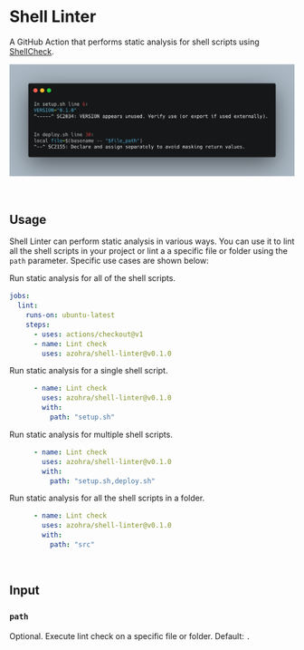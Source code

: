 # Shell Linter


A GitHub Action that performs static analysis for shell scripts using [ShellCheck](https://github.com/koalaman/shellcheck).

![](docs/images/preview.png)

<br>

## Usage

Shell Linter can perform static analysis in various ways. You can use it to lint all the shell scripts in your project or lint a a specific file or folder using the `path` parameter. Specific use cases are shown below:

Run static analysis for all of the shell scripts.
```yml
jobs:
  lint:
    runs-on: ubuntu-latest
    steps:
      - uses: actions/checkout@v1
      - name: Lint check
        uses: azohra/shell-linter@v0.1.0
```

Run static analysis for a single shell script.
```yml
      - name: Lint check
        uses: azohra/shell-linter@v0.1.0
        with:
          path: "setup.sh"
```

Run static analysis for multiple shell scripts.
```yml
      - name: Lint check
        uses: azohra/shell-linter@v0.1.0
        with:
          path: "setup.sh,deploy.sh"
```


Run static analysis for all the shell scripts in a folder.
```yml
      - name: Lint check
        uses: azohra/shell-linter@v0.1.0
        with:
          path: "src"
```

<br>

## Input

### `path`

Optional. Execute lint check on a specific file or folder. Default: `.`

